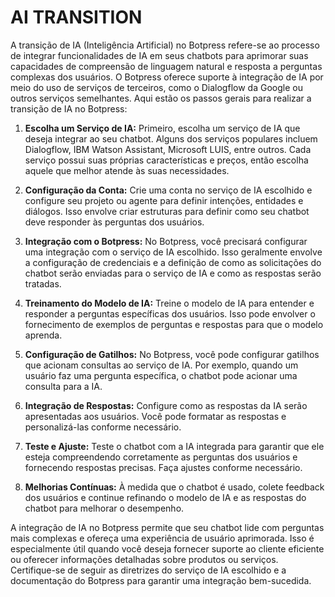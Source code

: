 # AI TRANSITION
A transição de IA (Inteligência Artificial) no Botpress refere-se ao processo de integrar funcionalidades de IA em seus chatbots para aprimorar suas capacidades de compreensão de linguagem natural e resposta a perguntas complexas dos usuários. O Botpress oferece suporte à integração de IA por meio do uso de serviços de terceiros, como o Dialogflow da Google ou outros serviços semelhantes. Aqui estão os passos gerais para realizar a transição de IA no Botpress:

1. **Escolha um Serviço de IA:** Primeiro, escolha um serviço de IA que deseja integrar ao seu chatbot. Alguns dos serviços populares incluem Dialogflow, IBM Watson Assistant, Microsoft LUIS, entre outros. Cada serviço possui suas próprias características e preços, então escolha aquele que melhor atende às suas necessidades.

2. **Configuração da Conta:** Crie uma conta no serviço de IA escolhido e configure seu projeto ou agente para definir intenções, entidades e diálogos. Isso envolve criar estruturas para definir como seu chatbot deve responder às perguntas dos usuários.

3. **Integração com o Botpress:** No Botpress, você precisará configurar uma integração com o serviço de IA escolhido. Isso geralmente envolve a configuração de credenciais e a definição de como as solicitações do chatbot serão enviadas para o serviço de IA e como as respostas serão tratadas.

4. **Treinamento do Modelo de IA:** Treine o modelo de IA para entender e responder a perguntas específicas dos usuários. Isso pode envolver o fornecimento de exemplos de perguntas e respostas para que o modelo aprenda.

5. **Configuração de Gatilhos:** No Botpress, você pode configurar gatilhos que acionam consultas ao serviço de IA. Por exemplo, quando um usuário faz uma pergunta específica, o chatbot pode acionar uma consulta para a IA.

6. **Integração de Respostas:** Configure como as respostas da IA serão apresentadas aos usuários. Você pode formatar as respostas e personalizá-las conforme necessário.

7. **Teste e Ajuste:** Teste o chatbot com a IA integrada para garantir que ele esteja compreendendo corretamente as perguntas dos usuários e fornecendo respostas precisas. Faça ajustes conforme necessário.

8. **Melhorias Contínuas:** À medida que o chatbot é usado, colete feedback dos usuários e continue refinando o modelo de IA e as respostas do chatbot para melhorar o desempenho.

A integração de IA no Botpress permite que seu chatbot lide com perguntas mais complexas e ofereça uma experiência de usuário aprimorada. Isso é especialmente útil quando você deseja fornecer suporte ao cliente eficiente ou oferecer informações detalhadas sobre produtos ou serviços. Certifique-se de seguir as diretrizes do serviço de IA escolhido e a documentação do Botpress para garantir uma integração bem-sucedida.